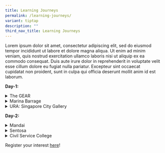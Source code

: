 ```yaml
---
title: Learning Journeys
permalink: /learning-journeys/
variant: tiptap
description: ""
third_nav_title: Learning Journeys
---
```

<p>Lorem ipsum dolor sit amet, consectetur adipiscing elit, sed do eiusmod
tempor incididunt ut labore et dolore magna aliqua. Ut enim ad minim veniam,
quis nostrud exercitation ullamco laboris nisi ut aliquip ex ea commodo
consequat. Duis aute irure dolor in reprehenderit in voluptate velit esse
cillum dolore eu fugiat nulla pariatur. Excepteur sint occaecat cupidatat
non proident, sunt in culpa qui officia deserunt mollit anim id est laborum.</p>
<p></p>
<p><strong>Day-1:</strong>
</p>
<div data-type="detailGroup" class="isomer-accordion isomer-accordion-white">
<details class="isomer-details">
<summary>The GEAR</summary>
<div data-type="detailsContent" class="isomer-details-content">
<p>Lorem ipsum</p>
<div class="isomer-image-wrapper">
<img style="width: 100%" height="auto" width="100%" alt="" src="/images/08_KN_speakers_WSF.jpg">
</div>
</div>
</details>
<details class="isomer-details">
<summary>Marina Barrage</summary>
<div data-type="detailsContent" class="isomer-details-content">
<p></p>
</div>
</details>
<details class="isomer-details">
<summary>URA: Singapore City Gallery</summary>
<div data-type="detailsContent" class="isomer-details-content">
<p>Lorem ipsum</p>
</div>
</details>
</div>
<p></p>
<p><strong>Day-2:</strong>
</p>
<div data-type="detailGroup" class="isomer-accordion isomer-accordion-white">
<details class="isomer-details">
<summary>Mandai</summary>
<div data-type="detailsContent" class="isomer-details-content">
<p></p>
</div>
</details>
<details class="isomer-details">
<summary>Sentosa</summary>
<div data-type="detailsContent" class="isomer-details-content">
<p></p>
</div>
</details>
<details class="isomer-details">
<summary>Civil Service College</summary>
<div data-type="detailsContent" class="isomer-details-content">
<p></p>
</div>
</details>
</div>
<p></p>
<p>Register your interest <a href="test" rel="noopener nofollow" target="_blank">here</a>!</p>
<p></p>